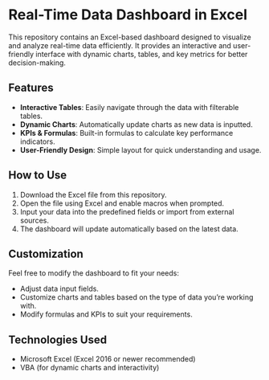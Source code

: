 # Real-Time Data Dashboard in Excel

This repository contains an Excel-based dashboard designed to visualize and analyze real-time data efficiently. It provides an interactive and user-friendly interface with dynamic charts, tables, and key metrics for better decision-making.

## Features
- **Interactive Tables**: Easily navigate through the data with filterable tables.
- **Dynamic Charts**: Automatically update charts as new data is inputted.
- **KPIs & Formulas**: Built-in formulas to calculate key performance indicators.
- **User-Friendly Design**: Simple layout for quick understanding and usage.

## How to Use
1. Download the Excel file from this repository.
2. Open the file using Excel and enable macros when prompted.
3. Input your data into the predefined fields or import from external sources.
4. The dashboard will update automatically based on the latest data.

## Customization
Feel free to modify the dashboard to fit your needs:
- Adjust data input fields.
- Customize charts and tables based on the type of data you’re working with.
- Modify formulas and KPIs to suit your requirements.

## Technologies Used
- Microsoft Excel (Excel 2016 or newer recommended)
- VBA (for dynamic charts and interactivity)


